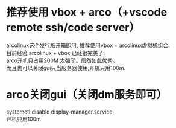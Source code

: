 # 推荐使用 vbox + arco（+vscode remote ssh/code server）
arcolinux这个发行版开箱即用, 推荐使用vbox + arcolinux虚拟机组合.    
目前经验 arcolinux + vbox 已经很完美了!    
arco开机只占用200M 太强了。居然如此优秀。        
而且也可以关闭gui只当服务器使用,开机只用100m.    

# arco关闭gui（关闭dm服务即可）
systemctl disable display-manager.service      
开机只用100m     

#
